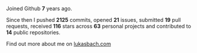 Joined Github **7** years ago.

Since then I pushed **2125** commits, opened **21** issues, submitted **19** pull requests, received **116** stars across **63** personal projects and contributed to **14** public repositories.

Find out more about me on [lukasbach.com](https://lukasbach.com)
